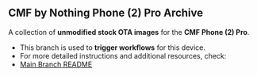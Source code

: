 ## CMF by Nothing Phone (2) Pro Archive

A collection of **unmodified stock OTA images** for the **CMF Phone (2) Pro**.

- This branch is used to **trigger workflows** for this device.
- For more detailed instructions and additional resources, check:
- [Main Branch README](https://github.com/spike0en/nothing_archive/tree/main)
